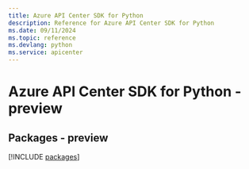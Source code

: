 ```yaml
---
title: Azure API Center SDK for Python
description: Reference for Azure API Center SDK for Python
ms.date: 09/11/2024
ms.topic: reference
ms.devlang: python
ms.service: apicenter
---
```

# Azure API Center SDK for Python - preview
## Packages - preview
[!INCLUDE [packages](api-center-index.md)]